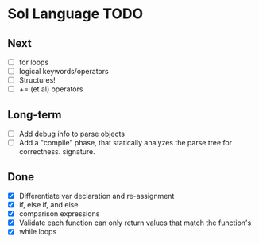 # Sol Language TODO

## Next

- [ ] for loops
- [ ] logical keywords/operators
- [ ] Structures!
- [ ] += (et al) operators

## Long-term

- [ ] Add debug info to parse objects
- [ ] Add a "compile" phase, that statically analyzes the parse tree for
  correctness.
    signature.

## Done

- [x] Differentiate var declaration and re-assignment
- [x] if, else if, and else
- [x] comparison expressions
- [x] Validate each function can only return values that match the function's
- [x] while loops
